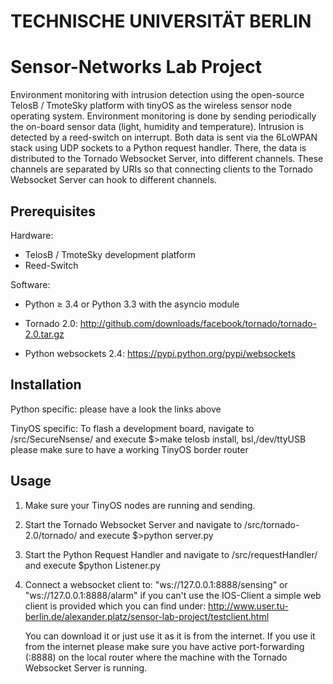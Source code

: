 # TECHNISCHE UNIVERSITÄT BERLIN
# Sensor-Networks Lab Project

Environment monitoring with intrusion detection using the open-source TelosB / TmoteSky platform with tinyOS as the wireless sensor node operating system. Environment monitoring is done by sending periodically the on-board sensor data (light, humidity and temperature). Intrusion is detected by a reed-switch on interrupt. Both data is sent via the 6LoWPAN stack using UDP sockets to a Python request handler. There, the data is distributed to the Tornado Websocket Server, into different channels. These channels are separated by URIs so that connecting clients to the Tornado Websocket Server can hook to different channels.  

## Prerequisites

Hardware:
- TelosB / TmoteSky development platform
- Reed-Switch

Software:
- Python ≥ 3.4 or Python 3.3 with the asyncio module

- Tornado 2.0: http://github.com/downloads/facebook/tornado/tornado-2.0.tar.gz

- Python websockets 2.4: https://pypi.python.org/pypi/websockets

## Installation

Python specific: please have a look the links above

TinyOS specific: To flash a development board, navigate to <projectRoot>/src/SecureNsense/
and execute $>make telosb install,<node-id> bsl,/dev/ttyUSB<virtual USB Port>
please make sure to have a working TinyOS border router

## Usage
1. Make sure your TinyOS nodes are running and sending.

2. Start the Tornado Websocket Server and navigate to <projectRoot>/src/tornado-2.0/tornado/ and execute 
   $>python server.py

3. Start the Python Request Handler and navigate to <projectRoot>/src/requestHandler/ and execute
   $python Listener.py

4. Connect a websocket client to: "ws://127.0.0.1:8888/sensing" or "ws://127.0.0.1:8888/alarm"
   if you can't use the IOS-Client a simple web client is provided which you can find under:
   http://www.user.tu-berlin.de/alexander.platz/sensor-lab-project/testclient.html

   You can download it or just use it as it is from the internet. If you use it from the internet
   please make sure you have active port-forwarding (:8888) on the local router where the machine with the
   Tornado Websocket Server is running.  
